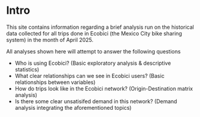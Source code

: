 # Intro 
This site contains information regarding a brief analysis run on the historical data collected for all trips done in Ecobici (the Mexico City bike sharing system) in the month of April 2025. 

All analyses shown here will attempt to answer the following questions 
- Who is using Ecobici? (Basic exploratory analysis & descriptive statistics) 
- What clear relationships can we see in Ecobici users? (Basic relationships between variables) 
- How do trips look like in the Ecobici network? (Origin-Destination matrix analysis) 
- Is there some clear unsatisifed demand in this network? (Demand analysis integrating the aforementioned topics)

